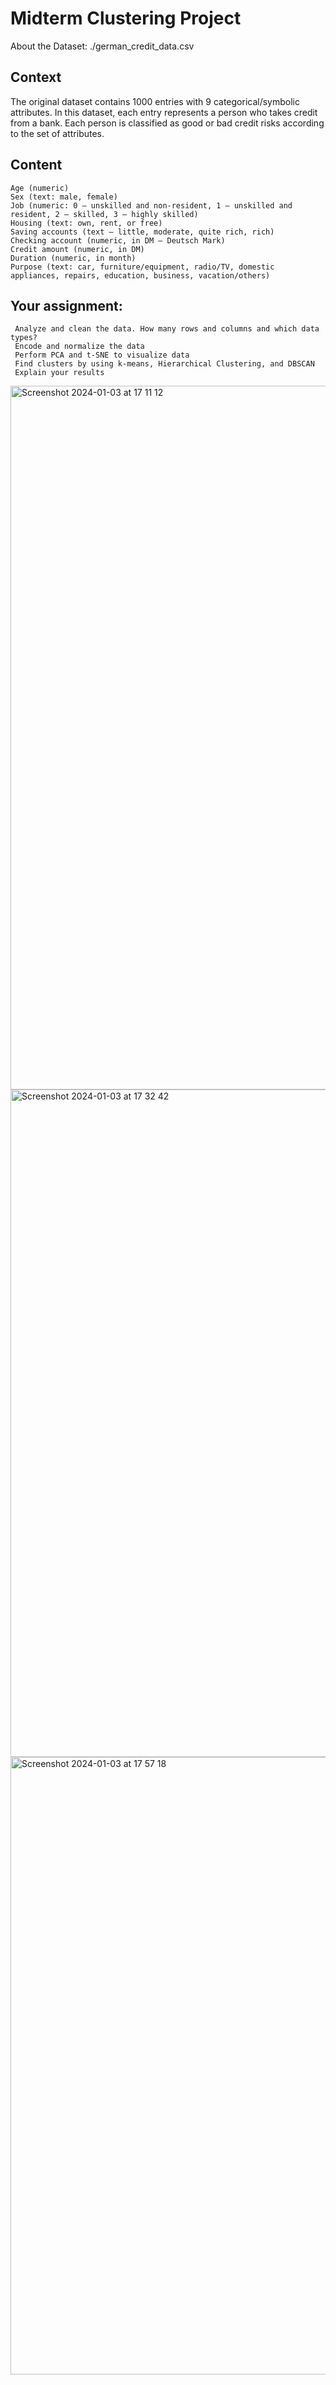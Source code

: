 
# Midterm Clustering Project

About the Dataset: ./german_credit_data.csv

## Context

The original dataset contains 1000 entries with 9 categorical/symbolic attributes. In this dataset, each entry represents a person who takes credit from a bank. Each person is classified as good or bad credit risks according to the set of attributes.

## Content

    Age (numeric)
    Sex (text: male, female)
    Job (numeric: 0 — unskilled and non-resident, 1 — unskilled and resident, 2 — skilled, 3 — highly skilled)
    Housing (text: own, rent, or free)
    Saving accounts (text — little, moderate, quite rich, rich)
    Checking account (numeric, in DM — Deutsch Mark)
    Credit amount (numeric, in DM)
    Duration (numeric, in month)
    Purpose (text: car, furniture/equipment, radio/TV, domestic appliances, repairs, education, business, vacation/others)

## Your assignment:

     Analyze and clean the data. How many rows and columns and which data types?
     Encode and normalize the data
     Perform PCA and t-SNE to visualize data
     Find clusters by using k-means, Hierarchical Clustering, and DBSCAN
     Explain your results
<img width="1126" alt="Screenshot 2024-01-03 at 17 11 12" src="https://github.com/Bogdan0613/URL_Project-Customer_Clustering-/assets/90571280/c2e8b15f-8860-41d7-8688-8896cd9aaa40">
<img width="1068" alt="Screenshot 2024-01-03 at 17 32 42" src="https://github.com/Bogdan0613/URL_Project-Customer_Clustering-/assets/90571280/86d27850-d287-4696-99ed-ec4e7cc2da9e">
<img width="988" alt="Screenshot 2024-01-03 at 17 57 18" src="https://github.com/Bogdan0613/URL_Project-Customer_Clustering-/assets/90571280/0a229409-3588-4cdd-9ec6-cea5c045a831">

